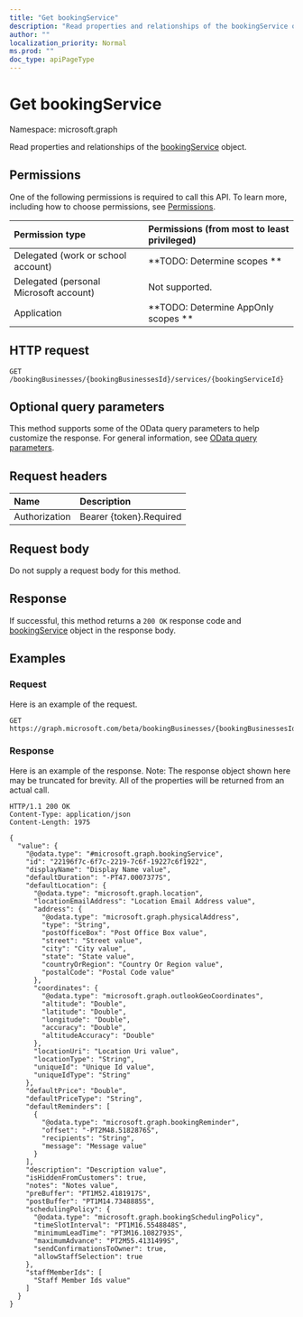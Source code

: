 ```yaml
---
title: "Get bookingService"
description: "Read properties and relationships of the bookingService object."
author: ""
localization_priority: Normal
ms.prod: ""
doc_type: apiPageType
---
```


# Get bookingService

Namespace: microsoft.graph

Read properties and relationships of the [bookingService](../resources/bookingservice.md) object.

## Permissions
One of the following permissions is required to call this API. To learn more, including how to choose permissions, see [Permissions](/concepts/permissions-reference.md).

|Permission type|Permissions (from most to least privileged)|
|:---|:---|
|Delegated (work or school account)|**TODO: Determine scopes **|
|Delegated (personal Microsoft account)|Not supported.|
|Application|**TODO: Determine AppOnly scopes **|

## HTTP request
<!-- {
  "blockType": "ignored"
}
-->
``` http
GET /bookingBusinesses/{bookingBusinessesId}/services/{bookingServiceId}
```

## Optional query parameters
This method supports some of the OData query parameters to help customize the response. For general information, see [OData query parameters](/graph/query-parameters).

## Request headers
|Name|Description|
|:---|:---|
|Authorization|Bearer {token}.Required|

## Request body
Do not supply a request body for this method.

## Response
If successful, this method returns a `200 OK` response code and [bookingService](../resources/bookingservice.md) object in the response body.

## Examples

### Request
Here is an example of the request.
<!-- {
  "blockType": "request",
  "name": "get_bookingservice"
}
-->
``` http
GET https://graph.microsoft.com/beta/bookingBusinesses/{bookingBusinessesId}/services/{bookingServiceId}
```

### Response
Here is an example of the response. Note: The response object shown here may be truncated for brevity. All of the properties will be returned from an actual call.
<!-- {
  "blockType": "response",
  "truncated": true,
  "@odata.type": "microsoft.graph.bookingService"
}
-->
``` http
HTTP/1.1 200 OK
Content-Type: application/json
Content-Length: 1975

{
  "value": {
    "@odata.type": "#microsoft.graph.bookingService",
    "id": "22196f7c-6f7c-2219-7c6f-19227c6f1922",
    "displayName": "Display Name value",
    "defaultDuration": "-PT47.0007377S",
    "defaultLocation": {
      "@odata.type": "microsoft.graph.location",
      "locationEmailAddress": "Location Email Address value",
      "address": {
        "@odata.type": "microsoft.graph.physicalAddress",
        "type": "String",
        "postOfficeBox": "Post Office Box value",
        "street": "Street value",
        "city": "City value",
        "state": "State value",
        "countryOrRegion": "Country Or Region value",
        "postalCode": "Postal Code value"
      },
      "coordinates": {
        "@odata.type": "microsoft.graph.outlookGeoCoordinates",
        "altitude": "Double",
        "latitude": "Double",
        "longitude": "Double",
        "accuracy": "Double",
        "altitudeAccuracy": "Double"
      },
      "locationUri": "Location Uri value",
      "locationType": "String",
      "uniqueId": "Unique Id value",
      "uniqueIdType": "String"
    },
    "defaultPrice": "Double",
    "defaultPriceType": "String",
    "defaultReminders": [
      {
        "@odata.type": "microsoft.graph.bookingReminder",
        "offset": "-PT2M48.5182876S",
        "recipients": "String",
        "message": "Message value"
      }
    ],
    "description": "Description value",
    "isHiddenFromCustomers": true,
    "notes": "Notes value",
    "preBuffer": "PT1M52.4181917S",
    "postBuffer": "PT1M14.7348885S",
    "schedulingPolicy": {
      "@odata.type": "microsoft.graph.bookingSchedulingPolicy",
      "timeSlotInterval": "PT1M16.5548848S",
      "minimumLeadTime": "PT3M16.1082793S",
      "maximumAdvance": "PT2M55.4131499S",
      "sendConfirmationsToOwner": true,
      "allowStaffSelection": true
    },
    "staffMemberIds": [
      "Staff Member Ids value"
    ]
  }
}
```

